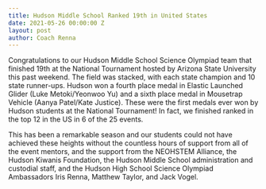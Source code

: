 ```yaml
---
title: Hudson Middle School Ranked 19th in United States
date: 2021-05-26 00:00:00 Z
layout: post
author: Coach Renna
---
```


Congratulations to our Hudson Middle School Science Olympiad team that finished 19th at the National Tournament hosted by Arizona State University this past weekend. The field was stacked, with each state champion and 10 state runner-ups.  Hudson won a fourth place medal in Elastic Launched Glider (Luke Metoki/Yeonwoo Yu) and a sixth place medal in Mousetrap Vehicle (Aanya Patel/Kate Justice).  These were the first medals ever won by Hudson students at the National Tournament!  In fact, we finished ranked in the top 12 in the US in 6 of the 25 events. 

 

This has been a remarkable season and our students could not have achieved these heights without the countless hours of support from all of the event mentors, and the support from the NEOHSTEM Alliance, the Hudson Kiwanis Foundation, the Hudson Middle School administration and custodial staff, and the Hudson High School Science Olympiad Ambassadors Iris Renna, Matthew Taylor, and Jack Vogel.
